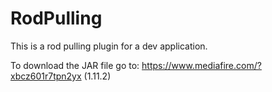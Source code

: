 # RodPulling
This is a rod pulling plugin for a dev application.

To download the JAR file go to: https://www.mediafire.com/?xbcz601r7tpn2yx (1.11.2)
